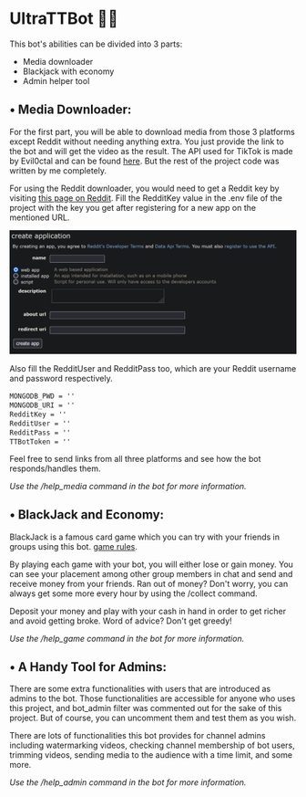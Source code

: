 # UltraTTBot :rocket::robot:

This bot's abilities can be divided into 3 parts:

* Media downloader
* Blackjack with economy
* Admin helper tool


## • Media Downloader:

For the first part, you will be able to download media from those 3 platforms except Reddit without needing anything extra. You just provide the link to the bot and will get the video as the result. The API used for TikTok is made by Evil0ctal and can be found [here](https://github.com/Evil0ctal/Douyin_TikTok_Download_API/blob/main/scraper.py). But the rest of the project code was written by me completely.

For using the Reddit downloader, you would need to get a Reddit key by visiting [this page on Reddit](https://www.reddit.com/prefs/apps). Fill the RedditKey value in the .env file of the project with the key you get after registering for a new app on the mentioned URL.

![App Registring](stuff/reddit_key.jpg)

Also fill the RedditUser and RedditPass too, which are your Reddit username and password respectively.

```.env
MONGODB_PWD = ''
MONGODB_URI = ''
RedditKey = ''
RedditUser = ''
RedditPass = ''
TTBotToken = ''
```

Feel free to send links from all three platforms and see how the bot responds/handles them.

*Use the /help_media command in the bot for more information.*

## • BlackJack and Economy:

BlackJack is a famous card game which you can try with your friends in groups using this bot. [game rules](https://www.officialgamerules.org/blackjack).

By playing each game with your bot, you will either lose or gain money. You can see your placement among other group members in chat and send and receive money from your friends. Ran out of money? Don't worry, you can always get some more every hour by using the /collect command.

Deposit your money and play with your cash in hand in order to get richer and avoid getting broke. Word of advice? Don't get greedy!

*Use the /help_game command in the bot for more information.*

## • A Handy Tool for Admins:

There are some extra functionalities with users that are introduced as admins to the bot. Those functionalities are accessible for anyone who uses this project, and bot_admin filter was commented out for the sake of this project. But of course, you can uncomment them and test them as you wish.

There are lots of functionalities this bot provides for channel admins including watermarking videos, checking channel membership of bot users, trimming videos, sending media to the audience with a time limit, and some more.

*Use the /help_admin command in the bot for more information.*